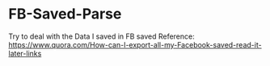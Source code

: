 # FB-Saved-Parse
Try to deal with the Data I saved in FB saved
Reference: https://www.quora.com/How-can-I-export-all-my-Facebook-saved-read-it-later-links


